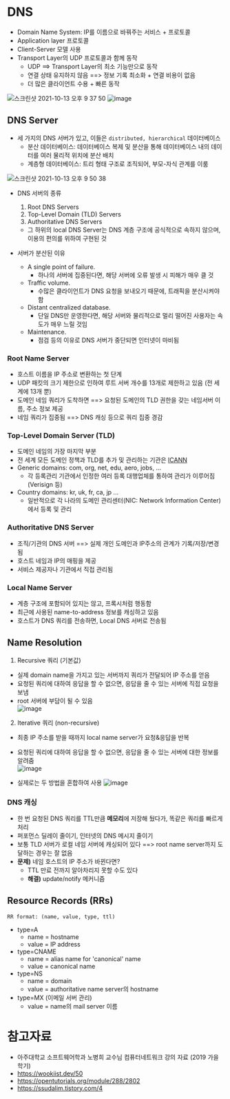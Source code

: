 # DNS

- Domain Name System: IP를 이름으로 바꿔주는 서비스 + 프로토콜
- Application layer 프로토콜
- Client-Server 모델 사용
- Transport Layer의 UDP 프로토콜과 함께 동작
  - UDP ==> Transport Layer의 최소 기능만으로 동작
  - 연결 상태 유지하지 않음 ==> 정보 기록 최소화 + 연결 비용이 없음
  - 더 많은 클라이언트 수용 + 빠른 동작

![스크린샷 2021-10-13 오후 9 37 50](https://user-images.githubusercontent.com/40057032/137134081-af71f9b5-b733-4517-aac8-2e4a1ded71db.png)
![image](https://user-images.githubusercontent.com/40057032/137141099-e3a85ca2-1ff6-4dc5-9f27-71a67c615fb4.png)


## DNS Server

- 세 가지의 DNS 서버가 있고, 이들은 `distributed, hierarchical` 데이터베이스
  - 분산 데이터베이스: 데이터베이스 복제 및 분산을 통해 데이터베이스 내의 데이터를 여러 물리적 위치에 분산 배치
  - 계층형 데이터베이스: 트리 형태 구조로 조직되어, 부모-자식 관계를 이룸

![스크린샷 2021-10-13 오후 9 50 38](https://user-images.githubusercontent.com/40057032/137135940-53f831fc-ddba-48b5-badf-d5caf0d1c2ea.png)

- DNS 서버의 종류
  1. Root DNS Servers
  2. Top-Level Domain (TLD) Servers
  3. Authoritative DNS Servers
  - 그 하위의 local DNS Server는 DNS 계층 구조에 공식적으로 속하지 않으며, 이용의 편의를 위하여 구현된 것

- 서버가 분산된 이유
  - A single point of failure. 
    - 하나의 서버에 집중된다면, 해당 서버에 오류 발생 시 피해가 매우 클 것
  - Traffic volume. 
    - 수많은 클라이언트가 DNS 요청을 보내오기 때문에, 트래픽을 분산시켜야 함
  - Distant centralized database. 
    - 단일 DNS만 운영한다면, 해당 서버와 물리적으로 멀리 떨어진 사용자는 속도가 매우 느릴 것임
  - Maintenance. 
    - 점검 등의 이유로 DNS 서버가 중단되면 인터넷이 마비됨

### Root Name Server

- 호스트 이름을 IP 주소로 변환하는 첫 단계
- UDP 패킷의 크기 제한으로 인하여 루트 서버 개수를 13개로 제한하고 있음 (전 세계에 13개 뿐)
- 도메인 네임 쿼리가 도착하면 ==> 요청된 도메인의 TLD 권한을 갖는 네임서버 이름, 주소 정보 제공
- 네임 쿼리가 집중됨 ==> DNS 캐싱 등으로 쿼리 집중 경감

### Top-Level Domain Server (TLD)

- 도메인 네임의 가장 마지막 부분
- 전 세계 모든 도메인 정책과 TLD를 추가 및 관리하는 기관은 [ICANN](www.icann.org)
- Generic domains: com, org, net, edu, aero, jobs, ...
  - 각 등록관리 기관에서 인정한 여러 등록 대행업체를 통하여 관리가 이루어짐 (Verisign 등)
- Country domains: kr, uk, fr, ca, jp ...
  - 일반적으로 각 나라의 도메인 관리센터(NIC: Network Information Center)에서 등록 및 관리


### Authoritative DNS Server

- 조직/기관의 DNS 서버 ==> 실제 개인 도메인과 IP주소의 관계가 기록/저장/변경됨
- 호스트 네임과 IP의 매핑을 제공
- 서비스 제공자나 기관에서 직접 관리됨


### Local Name Server

- 계층 구조에 포함되어 있지는 않고, 프록시처럼 행동함
- 최근에 사용된 name-to-address 정보를 캐싱하고 있음
- 호스트가 DNS 쿼리를 전송하면, Local DNS 서버로 전송됨




## Name Resolution

1. Recursive 쿼리 (기본값)
  - 실제 domain name을 가지고 있는 서버까지 쿼리가 전달되어 IP 주소를 얻음
  - 요청된 쿼리에 대하여 응답을 할 수 없으면, 응답을 줄 수 있는 서버에 직접 요청을 보냄   
  - root 서버에 부담이 될 수 있음   
  ![image](https://user-images.githubusercontent.com/40057032/137142710-c3597e1c-a242-4091-ab34-1cc8aaa6d2e1.png)

2. Iterative 쿼리 (non-recursive)
  - 최종 IP 주소를 받을 때까지 local name server가 요청&응답을 반복
  - 요청된 쿼리에 대하여 응답을 할 수 없으면, 응답을 줄 수 있는 서버에 대한 정보를 알려줌   
  ![image](https://user-images.githubusercontent.com/40057032/137142696-028a125e-d0b7-443e-a666-860d2dc007af.png)

- 실제로는 두 방법을 혼합하여 사용
![image](https://user-images.githubusercontent.com/40057032/137317983-4b2fb95f-b1d6-4fc7-b467-ab4aac36a8e3.png)


### DNS 캐싱
  - 한 번 요청된 DNS 쿼리를 TTL만큼 **메모리**에 저장해 뒀다가, 똑같은 쿼리를 빠르게 처리
  - 퍼포먼스 딜레이 줄이기, 인터넷의 DNS 메시지 줄이기
  - 보통 TLD 서버가 로컬 네임 서버에 캐싱되어 있다 ==> root name server까지 도달하는 경우는 잘 없음
  - **문제)** 네임 호스트의 IP 주소가 바뀐다면?
    - TTL 만료 전까지 알아차리지 못할 수도 있다
    - **해결)** update/notify 메커니즘


## Resource Records (RRs)

`RR format: (name, value, type, ttl)`
- type=A
  - name = hostname
  - value = IP address
- type=CNAME
  - name = alias name for 'canonical' name
  - value = canonical name
- type=NS
  - name = domain
  - value = authoritative name server의 hostname
- type=MX (이메일 서버 관리)
  - value = name의 mail server 이름


# 참고자료

- 아주대학교 소프트웨어학과 노병희 교수님 컴퓨터네트워크 강의 자료 (2019 가을 학기)
- https://wookiist.dev/50
- https://opentutorials.org/module/288/2802
- https://ssudalim.tistory.com/4
